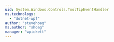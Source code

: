```yaml
---
uid: System.Windows.Controls.ToolTipEventHandler
ms.technology: 
  - "dotnet-wpf"
author: "stevehoag"
ms.author: "shoag"
manager: "wpickett"
---
```

